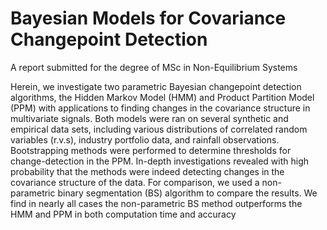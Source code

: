 # Bayesian Models for Covariance Changepoint Detection
 A report submitted for the degree of MSc in Non-Equilibrium Systems

Herein, we investigate two parametric Bayesian changepoint detection algorithms, the Hidden
 Markov Model (HMM) and Product Partition Model (PPM) with applications to finding changes
 in the covariance structure in multivariate signals. Both models were ran on several synthetic and
 empirical data sets, including various distributions of correlated random variables (r.v.s), industry
 portfolio data, and rainfall observations. Bootstrapping methods were performed to determine
 thresholds for change-detection in the PPM. In-depth investigations revealed with high probability
 that the methods were indeed detecting changes in the covariance structure of the data. For
 comparison, we used a non-parametric binary segmentation (BS) algorithm to compare the results.
 We find in nearly all cases the non-parametric BS method outperforms the HMM and PPM in both
 computation time and accuracy
